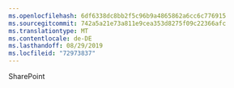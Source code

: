```yaml
---
ms.openlocfilehash: 6df6338dc8bb2f5c96b9a4865862a6cc6c776915
ms.sourcegitcommit: 742a5a21e73a811e9cea353d8275f09c22366afc
ms.translationtype: MT
ms.contentlocale: de-DE
ms.lasthandoff: 08/29/2019
ms.locfileid: "72973837"
---
```

SharePoint
